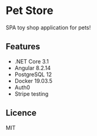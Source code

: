 # Pet Store

SPA toy shop application for pets!

## Features
- .NET Core 3.1
- Angular  8.2.14
- PostgreSQL 12
- Docker 19.03.5
- Auth0
- Stripe testing 

## Licence
MIT
